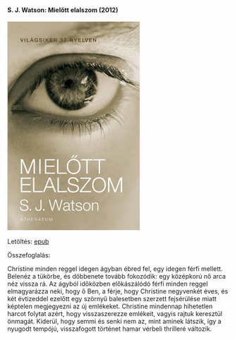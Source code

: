 #### <a name="id_994">S. J. Watson: Mielőtt elalszom (2012)</a>
<img src="https://github.com/BercziSandor/calibre_lib/raw/main/S.%20J.%20Watson/Mielott%20elalszom%20%28994%29/cover.jpg" alt="cover" width="300"/>

Letöltés: [epub](https://github.com/BercziSandor/calibre_lib/raw/main/S.%20J.%20Watson/Mielott%20elalszom%20%28994%29/Mielott%20elalszom%20-%20S.%20J.%20Watson.epub)

Összefoglalás:
<div>
<p>Christine minden reggel idegen ágyban ébred fel, egy idegen férfi mellett. Belenéz a tükörbe, és döbbenete tovább fokozódik: egy középkorú nő arca néz vissza rá. Az ágyból időközben előkászálódó férfi minden reggel elmagyarázza neki, hogy ő Ben, a férje, hogy Christine negyvenkét éves, és két évtizeddel ezelőtt egy szörnyű balesetben szerzett fejsérülése miatt képtelen megjegyezni az új emlékeket. Christine mindennap hihetetlen harcot folytat azért, hogy visszaszerezze emlékeit, vagyis rajtuk keresztül önmagát. Kiderül, hogy semmi és senki nem az, mint aminek látszik, így a nyugodt tempójú, visszafogott történet hamar vérbeli thrilleré változik.</p></div>

